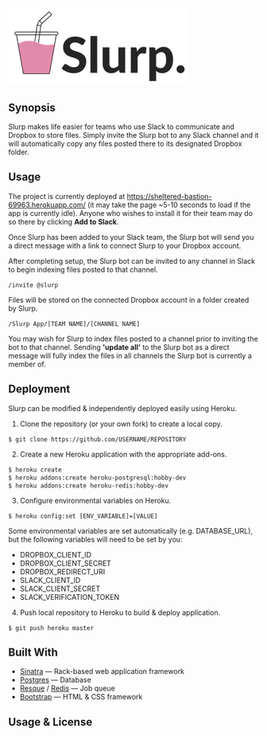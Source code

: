 # ![slurp_app](public/img/LogoBig.png)

## Synopsis
Slurp makes life easier for teams who use Slack to communicate and Dropbox to store files. Simply invite the Slurp bot to any Slack channel and it will automatically copy any files posted there to its designated Dropbox folder.

## Usage
The project is currently deployed at https://sheltered-bastion-69963.herokuapp.com/ (it may take the page ~5-10 seconds to load if the app is currently idle). Anyone who wishes to install it for their team may do so there by clicking **Add to Slack**.

Once Slurp has been added to your Slack team, the Slurp bot will send you a direct message with a link to connect Slurp to your Dropbox account.

After completing setup, the Slurp bot can be invited to any channel in Slack to begin indexing files posted to that channel.
```
/invite @slurp
```
Files will be stored on the connected Dropbox account in a folder created by Slurp.
```
/Slurp App/[TEAM NAME]/[CHANNEL NAME]
```
You may wish for Slurp to index files posted to a channel prior to inviting the bot to that channel. Sending **'update all'** to the Slurp bot as a direct message will fully index the files in all channels the Slurp bot is currently a member of.

## Deployment
Slurp can be modified & independently deployed easily using Heroku.

1. Clone the repository (or your own fork) to create a local copy.  
  ```
  $ git clone https://github.com/USERNAME/REPOSITORY
  ```

2. Create a new Heroku application with the appropriate add-ons.  
  ```
  $ heroku create
  $ heroku addons:create heroku-postgresql:hobby-dev
  $ heroku addons:create heroku-redis:hobby-dev
  ```

3. Configure environmental variables on Heroku.  
  ```
  $ heroku config:set [ENV_VARIABLE]=[VALUE]
  ```
  Some environmental variables are set automatically (e.g. DATABASE_URL), but the following variables will need to be set by you:
  * DROPBOX_CLIENT_ID
  * DROPBOX_CLIENT_SECRET
  * DROPBOX_REDIRECT_URI
  * SLACK_CLIENT_ID
  * SLACK_CLIENT_SECRET
  * SLACK_VERIFICATION_TOKEN

4. Push local repository to Heroku to build & deploy application.  
  ```
  $ git push heroku master
  ```

## Built With
* [Sinatra](http://www.sinatrarb.com/) — Rack-based web application framework
* [Postgres](https://www.postgresql.org/) — Database
* [Resque](https://github.com/resque/resque) / [Redis](https://redis.io/) — Job queue
* [Bootstrap](http://getbootstrap.com/) — HTML & CSS framework

## Usage & License
